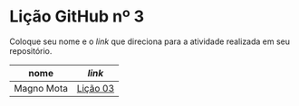 # Lição GitHub nº 3

Coloque seu nome e o *link* que direciona para a atividade realizada em seu repositório.

nome | *link*
---  | ---
Magno Mota|[Lição 03](https://github.com/Magno00/licao_03)
